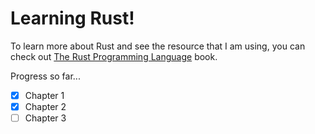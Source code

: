 # Learning Rust!

To learn more about Rust and see the resource that I am using, you can check out [The Rust Programming Language](https://doc.rust-lang.org/stable/book/) book.

Progress so far...

- [x] Chapter 1
- [x] Chapter 2
- [ ] Chapter 3

